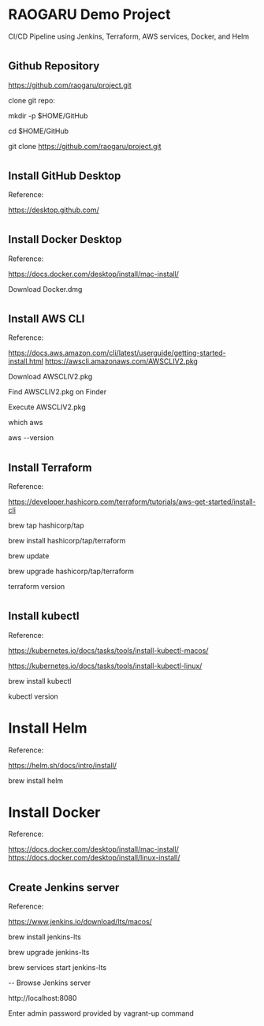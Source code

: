# ################################################################################
# RAOGARU Demo Project

CI/CD Pipeline using Jenkins, Terraform, AWS services, Docker, and Helm

# ################################################################################
## Github Repository

https://github.com/raogaru/project.git

clone git repo:

mkdir -p $HOME/GitHub

cd $HOME/GitHub

git clone https://github.com/raogaru/project.git

# ################################################################################
## Install GitHub Desktop 

Reference:

https://desktop.github.com/

# ################################################################################
## Install Docker Desktop

Reference: 

https://docs.docker.com/desktop/install/mac-install/

Download Docker.dmg


# ################################################################################
## Install AWS CLI

Reference: 

https://docs.aws.amazon.com/cli/latest/userguide/getting-started-install.html
https://awscli.amazonaws.com/AWSCLIV2.pkg

Download AWSCLIV2.pkg

Find AWSCLIV2.pkg on Finder

Execute AWSCLIV2.pkg

which aws

 aws --version


# ################################################################################
## Install Terraform

Reference: 

https://developer.hashicorp.com/terraform/tutorials/aws-get-started/install-cli

brew tap hashicorp/tap

brew install hashicorp/tap/terraform

brew update

brew upgrade hashicorp/tap/terraform

terraform version

# ################################################################################
## Install kubectl

Reference: 

https://kubernetes.io/docs/tasks/tools/install-kubectl-macos/

https://kubernetes.io/docs/tasks/tools/install-kubectl-linux/

brew install kubectl

kubectl version


# ################################################################################
# Install Helm

Reference: 

https://helm.sh/docs/intro/install/

brew install helm

# ################################################################################
# Install Docker

Reference:

https://docs.docker.com/desktop/install/mac-install/
https://docs.docker.com/desktop/install/linux-install/
 
# ################################################################################
## Create Jenkins server

Reference: 

https://www.jenkins.io/download/lts/macos/

brew install jenkins-lts

brew upgrade jenkins-lts

brew services start jenkins-lts

-- Browse Jenkins server

http://localhost:8080

Enter admin password provided by vagrant-up command

# ################################################################################
## 

# ################################################################################
##
